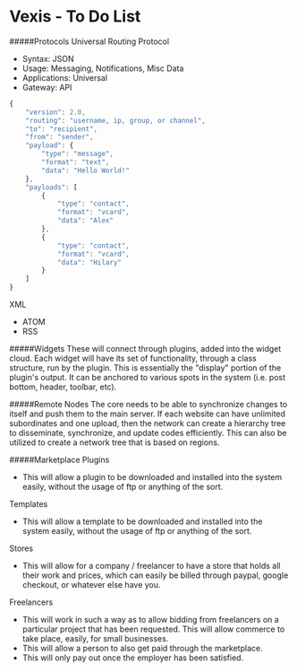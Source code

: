 Vexis - To Do List
=====

#####Protocols
Universal Routing Protocol
* Syntax: JSON
* Usage: Messaging, Notifications, Misc Data
* Applications: Universal
* Gateway: API

```js
{
    "version": 2.0,
	"routing": "username, ip, group, or channel",
    "to": "recipient",
    "from": "sender",
    "payload": {
        "type": "message",
		"format": "text",
        "data": "Hello World!"
    },
    "payloads": [
        {
            "type": "contact",
			"format": "vcard",
            "data": "Alex"
        },
        {
            "type": "contact",
			"format": "vcard",
            "data": "Hilary"
        }
    ]
}
```

XML
* ATOM
* RSS

#####Widgets
These will connect through plugins, added into the widget cloud.  Each widget will have its set of functionality, through a class structure, run by the plugin.  This is essentially the "display" portion of the plugin's output.  It can be anchored to various spots in the system (i.e. post bottom, header, toolbar, etc).

#####Remote Nodes
The core needs to be able to synchronize changes to itself and push them to the main server.  If each website can have unlimited subordinates and one upload, then the network can create a hierarchy tree to disseminate, synchronize, and update codes efficiently.  This can also be utilized to create a network tree that is based on regions.

#####Marketplace
Plugins
* This will allow a plugin to be downloaded and installed into the system easily, without the usage of ftp or anything of the sort.

Templates
* This will allow a template to be downloaded and installed into the system easily, without the usage of ftp or anything of the sort.

Stores
* This will allow for a company / freelancer to have a store that holds all their work and prices, which can easily be billed through paypal, google checkout, or whatever else have you.

Freelancers
* This will work in such a way as to allow bidding from freelancers on a particular project that has been requested.  This will allow commerce to take place, easily, for small businesses.
* This will allow a person to also get paid through the marketplace.
* This will only pay out once the employer has been satisfied.
